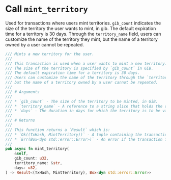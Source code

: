 # Call `mint_territory`

Used for transactions where users mint territories. `gib_count` indicates the size of the territory the user wants to mint, in gib. The default expiration time for a territory is 30 days. Through the `territory_name` field, users can customize the name of the territory they mint, but the name of a territory owned by a user cannot be repeated.

```rust
/// Mints a new territory for the user.
///
/// This transaction is used when a user wants to mint a new territory. 
/// The size of the territory is specified by `gib_count` in GiB. 
/// The default expiration time for a territory is 30 days. 
/// Users can customize the name of the territory through the `territory_name` field, 
/// but the name of a territory owned by a user cannot be repeated.
///
/// # Arguments
///
/// * `gib_count` - The size of the territory to be minted, in GiB.
/// * `territory_name` - A reference to a string slice that holds the custom name of the territory to be minted.
/// * `days` - The duration in days for which the territory is to be valid. Defaults to 30 days if not specified.
///
/// # Returns
///
/// This function returns a `Result` which is:
/// * `Ok((TxHash, MintTerritory))` - A tuple containing the transaction hash and the `MintTerritory` struct.
/// * `Err(Box<dyn std::error::Error>)` - An error if the transaction fails.
///
pub async fn mint_territory(
    &self,
    gib_count: u32,
    territory_name: &str,
    days: u32,
) -> Result<(TxHash, MintTerritory), Box<dyn std::error::Error>>
```